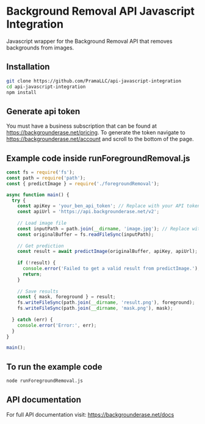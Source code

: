 # Background Removal API Javascript Integration

Javascript wrapper for the Background Removal API that removes backgrounds from images.

## Installation
```bash
git clone https://github.com/PramaLLC/api-javascript-integration
cd api-javascript-integration
npm install
```

## Generate api token 
You must have a business subscription that can be found at https://backgrounderase.net/pricing. To generate the token navigate to
https://backgrounderase.net/account and scroll to the bottom of the page.

## Example code inside runForegroundRemoval.js

```javascript
const fs = require('fs');
const path = require('path');
const { predictImage } = require('./foregroundRemoval');

async function main() {
  try {
    const apiKey = 'your_ben_api_token'; // Replace with your API token
    const apiUrl = 'https://api.backgrounderase.net/v2';
    
    // Load image file
    const inputPath = path.join(__dirname, 'image.jpg'); // Replace with your image path
    const originalBuffer = fs.readFileSync(inputPath);
    
    // Get prediction
    const result = await predictImage(originalBuffer, apiKey, apiUrl);
    
    if (!result) {
      console.error('Failed to get a valid result from predictImage.');
      return;
    }
    
    // Save results
    const { mask, foreground } = result;
    fs.writeFileSync(path.join(__dirname, 'result.png'), foreground);
    fs.writeFileSync(path.join(__dirname, 'mask.png'), mask);
    
  } catch (err) {
    console.error('Error:', err);
  }
}

main();
```

## To run the example code
```bash
node runForegroundRemoval.js
```


## API documentation
For full API documentation visit: https://backgrounderase.net/docs
